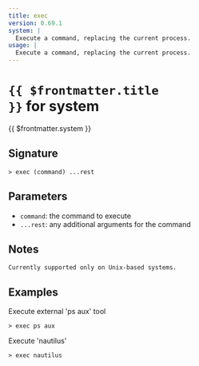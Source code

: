 ```yaml
---
title: exec
version: 0.69.1
system: |
  Execute a command, replacing the current process.
usage: |
  Execute a command, replacing the current process.
---
```


# <code>{{ $frontmatter.title }}</code> for system

<div class='command-title'>{{ $frontmatter.system }}</div>

## Signature

```> exec (command) ...rest```

## Parameters

 -  `command`: the command to execute
 -  `...rest`: any additional arguments for the command

## Notes
```text
Currently supported only on Unix-based systems.
```
## Examples

Execute external 'ps aux' tool
```shell
> exec ps aux
```

Execute 'nautilus'
```shell
> exec nautilus
```
